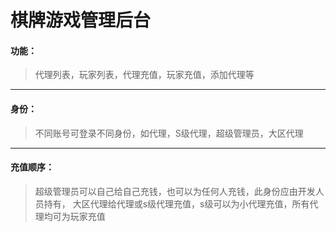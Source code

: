 # 棋牌游戏管理后台
 #### 功能：
 >代理列表，玩家列表，代理充值，玩家充值，添加代理等
 ---
 #### 身份：
 >不同账号可登录不同身份，如代理，S级代理，超级管理员，大区代理
 ---
 #### 充值顺序：
 >超级管理员可以自己给自己充钱，也可以为任何人充钱，此身份应由开发人员持有，
 >大区代理给代理或s级代理充值，s级可以为小代理充值，所有代理均可为玩家充值
